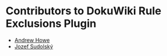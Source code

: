 # Contributors to DokuWiki Rule Exclusions Plugin

- [Andrew Howe](https://github.com/RedXanadu)
- [Jozef Sudolský](https://github.com/azurit)
